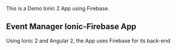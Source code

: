This is a Demo Ionic 2 App using Firebase.

## Event Manager Ionic-Firebase App

Using Ionic 2 and Angular 2, the App uses Firebase for its back-end



